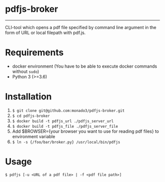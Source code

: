 # pdfjs-broker
---
CLI-tool which opens a pdf file specified by command line argument in the form of URL or local filepath with pdf.js.

# Requirements
- docker environment (You have to be able to execute docker commands without `sudo`)
- Python 3 (>=3.6)

# Installation
1. `$ git clone git@github.com:monado3/pdfjs-broker.git`
1. `$ cd pdfjs-broker`
1. `$ docker build -t pdfjs_url ./pdfjs_server_url`
1. `$ docker build -t pdfjs_file ./pdfjs_server_file`
1. Add $BROWSER={your browser you want to use for reading pdf files} to environment variable
1. `$ ln -s {/foo/bar/broker.py} /usr/local/bin/pdfjs`

# Usage
`$ pdfjs [-u <URL of a pdf file> | -f <pdf file path>]`
